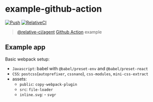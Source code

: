 # example-github-action

[![Push](https://github.com/relative-ci/example-github-action/actions/workflows/push.yaml/badge.svg)](https://github.com/relative-ci/example-github-action/actions/workflows/push.yaml)
[![RelativeCI](https://badges.relative-ci.com/badges/WlBer9l4ubfYdd628kB6?branch=master)](https://app.relative-ci.com/projects/WlBer9l4ubfYdd628kB6)

> [@relative-ci/agent](https://github.com/relative-ci/agent) [Github Action](https://github.com/features/actions) example


## Example app

Basic webpack setup:
- `Javascript`: babel with `@babel/preset-env` and `@babel/preset-react`
- `CSS`: `postcss`(`autoprefixer`, `cssnano`), `css-modules`, `mini-css-extract`
- assets:
  - `public`: `copy-webpack-plugin`
  - `src`: `file-loader`
  - `inline.svg`: - `svgr`
